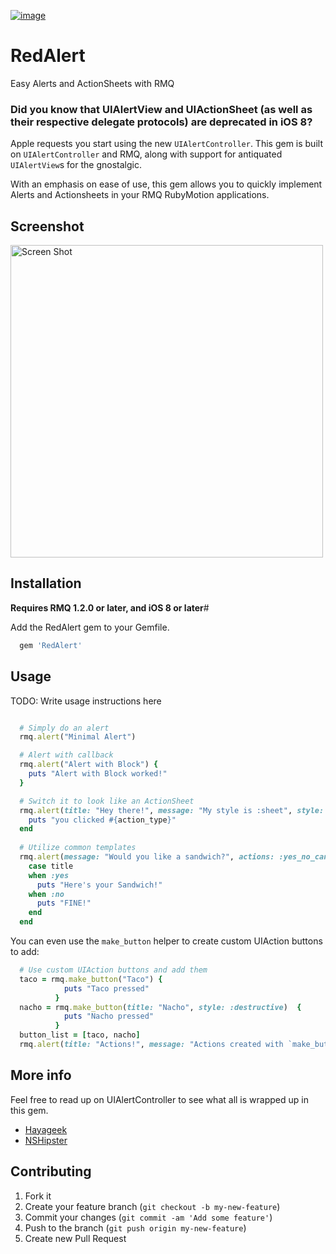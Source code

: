 [![image](http://ir_wp.s3.amazonaws.com/wp-content/uploads/sites/19/2014/09/rmq_plugin.png)](http://rubymotionquery.com)

# RedAlert
Easy Alerts and ActionSheets with RMQ

### Did you know that UIAlertView and UIActionSheet (as well as their respective delegate protocols) are deprecated in iOS 8?

Apple requests you start using the new `UIAlertController`.  This gem is built on `UIAlertController` and RMQ, along with support for antiquated `UIAlertView`s for the gnostalgic.

With an emphasis on ease of use, this gem allows you to quickly implement Alerts and Actionsheets in your RMQ RubyMotion applications.

## Screenshot

<img src="http://i.imgur.com/RPvQvDF.png" alt="Screen Shot" width="500" />

## Installation

**Requires RMQ 1.2.0 or later, and iOS 8 or later**#

Add the RedAlert gem to your Gemfile.
```ruby
  gem 'RedAlert'
```

## Usage

TODO: Write usage instructions here
```ruby

  # Simply do an alert
  rmq.alert("Minimal Alert")

  # Alert with callback
  rmq.alert("Alert with Block") {
    puts "Alert with Block worked!"
  }

  # Switch it to look like an ActionSheet
  rmq.alert(title: "Hey there!", message: "My style is :sheet", style: :sheet) do |action_type|
    puts "you clicked #{action_type}"
  end  
  
  # Utilize common templates
  rmq.alert(message: "Would you like a sandwich?", actions: :yes_no_cancel, style: :sheet) do |title|
    case title
    when :yes
      puts "Here's your Sandwich!"
    when :no
      puts "FINE!"
    end
  end  
```

You can even use the `make_button` helper to create custom UIAction buttons to add:
```ruby
  # Use custom UIAction buttons and add them
  taco = rmq.make_button("Taco") {
            puts "Taco pressed"
          }
  nacho = rmq.make_button(title: "Nacho", style: :destructive)  {
            puts "Nacho pressed"
          }          
  button_list = [taco, nacho]        
  rmq.alert(title: "Actions!", message: "Actions created with `make_button` helper.", actions: button_list)
```

## More info

Feel free to read up on UIAlertController to see what all is wrapped up in this gem.
* [Hayageek](http://hayageek.com/uialertcontroller-example-ios/)
* [NSHipster](http://nshipster.com/uialertcontroller/)

## Contributing

1. Fork it
2. Create your feature branch (`git checkout -b my-new-feature`)
3. Commit your changes (`git commit -am 'Add some feature'`)
4. Push to the branch (`git push origin my-new-feature`)
5. Create new Pull Request
